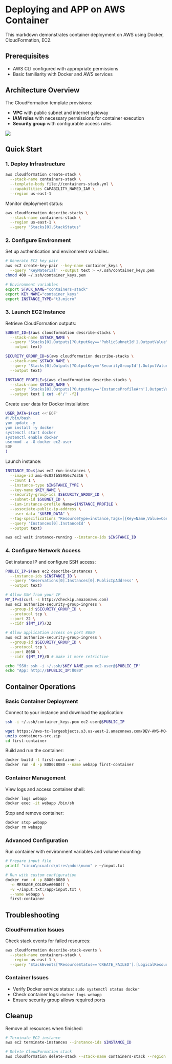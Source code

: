 # Deploying and APP on AWS Container

This markdown demonstrates container deployment on AWS using Docker, CloudFormation, EC2.

## Prerequisites

- AWS CLI configured with appropriate permissions
- Basic familiarity with Docker and AWS services

## Architecture Overview
The CloudFormation template provisions:
- **VPC** with public subnet and internet gateway
- **IAM roles** with necessary permissions for container execution
- **Security group** with configurable access rules

![](diagram.png)

## Quick Start

### 1. Deploy Infrastructure

```bash
aws cloudformation create-stack \
  --stack-name containers-stack \
  --template-body file://containers-stack.yml \
  --capabilities CAPABILITY_NAMED_IAM \
  --region us-east-1
```

Monitor deployment status:
```bash
aws cloudformation describe-stacks \
  --stack-name containers-stack \
  --region us-east-1 \
  --query "Stacks[0].StackStatus"
```

### 2. Configure Environment

Set up authentication and environment variables:
```bash
# Generate EC2 key pair
aws ec2 create-key-pair --key-name container_keys \
  --query 'KeyMaterial' --output text > ~/.ssh/container_keys.pem
chmod 400 ~/.ssh/container_keys.pem

# Environment variables
export STACK_NAME="containers-stack"
export KEY_NAME="container_keys"
export INSTANCE_TYPE="t3.micro"
```

### 3. Launch EC2 Instance

Retrieve CloudFormation outputs:
```bash
SUBNET_ID=$(aws cloudformation describe-stacks \
  --stack-name $STACK_NAME \
  --query "Stacks[0].Outputs[?OutputKey=='PublicSubnetId'].OutputValue" \
  --output text)

SECURITY_GROUP_ID=$(aws cloudformation describe-stacks \
  --stack-name $STACK_NAME \
  --query "Stacks[0].Outputs[?OutputKey=='SecurityGroupId'].OutputValue" \
  --output text)

INSTANCE_PROFILE=$(aws cloudformation describe-stacks \
  --stack-name $STACK_NAME \
  --query "Stacks[0].Outputs[?OutputKey=='InstanceProfileArn'].OutputValue" \
  --output text | cut -d'/' -f2)
```

Create user data for Docker installation:
```bash
USER_DATA=$(cat <<'EOF'
#!/bin/bash
yum update -y
yum install -y docker
systemctl start docker
systemctl enable docker
usermod -a -G docker ec2-user
EOF
)
```

Launch instance:
```bash
INSTANCE_ID=$(aws ec2 run-instances \
  --image-id ami-0c02fb55956c7d316 \
  --count 1 \
  --instance-type $INSTANCE_TYPE \
  --key-name $KEY_NAME \
  --security-group-ids $SECURITY_GROUP_ID \
  --subnet-id $SUBNET_ID \
  --iam-instance-profile Name=$INSTANCE_PROFILE \
  --associate-public-ip-address \
  --user-data "$USER_DATA" \
  --tag-specifications "ResourceType=instance,Tags=[{Key=Name,Value=ContainerExercise}]" \
  --query 'Instances[0].InstanceId' \
  --output text)

aws ec2 wait instance-running --instance-ids $INSTANCE_ID
```

### 4. Configure Network Access

Get instance IP and configure SSH access:
```bash
PUBLIC_IP=$(aws ec2 describe-instances \
  --instance-ids $INSTANCE_ID \
  --query 'Reservations[0].Instances[0].PublicIpAddress' \
  --output text)

# Allow SSH from your IP
MY_IP=$(curl -s http://checkip.amazonaws.com)
aws ec2 authorize-security-group-ingress \
  --group-id $SECURITY_GROUP_ID \
  --protocol tcp \
  --port 22 \
  --cidr ${MY_IP}/32

# Allow application access on port 8080
aws ec2 authorize-security-group-ingress \
  --group-id $SECURITY_GROUP_ID \
  --protocol tcp \
  --port 8080 \
  --cidr ${MY_IP}/0 # make it more retrictive

echo "SSH: ssh -i ~/.ssh/$KEY_NAME.pem ec2-user@$PUBLIC_IP"
echo "App: http://$PUBLIC_IP:8080"
```

## Container Operations

### Basic Container Deployment

Connect to your instance and download the application:
```bash
ssh -i ~/.ssh/container_keys.pem ec2-user@$PUBLIC_IP

wget https://aws-tc-largeobjects.s3.us-west-2.amazonaws.com/DEV-AWS-MO-ContainersRedux/downloads/containers-src.zip
unzip containers-src.zip
cd first-container
```

Build and run the container:
```bash
docker build -t first-container .
docker run -d -p 8080:8080 --name webapp first-container
```

### Container Management

View logs and access container shell:
```bash
docker logs webapp
docker exec -it webapp /bin/sh
```

Stop and remove container:
```bash
docker stop webapp
docker rm webapp
```

### Advanced Configuration

Run container with environment variables and volume mounting:
```bash
# Prepare input file
printf "cinco\ncuatro\ntres\ndos\nuno" > ~/input.txt

# Run with custom configuration
docker run -d -p 8080:8080 \
  -e MESSAGE_COLOR=#0000ff \
  -v ~/input.txt:/app/input.txt \
  --name webapp \
  first-container
```

## Troubleshooting

### CloudFormation Issues
Check stack events for failed resources:
```bash
aws cloudformation describe-stack-events \
  --stack-name containers-stack \
  --region us-east-1 \
  --query "StackEvents[?ResourceStatus=='CREATE_FAILED'].[LogicalResourceId, ResourceStatusReason]"
```

### Container Issues
- Verify Docker service status: `sudo systemctl status docker`
- Check container logs: `docker logs webapp`
- Ensure security group allows required ports

## Cleanup

Remove all resources when finished:
```bash
# Terminate EC2 instance
aws ec2 terminate-instances --instance-ids $INSTANCE_ID

# Delete CloudFormation stack
aws cloudformation delete-stack --stack-name containers-stack --region us-east-1
```